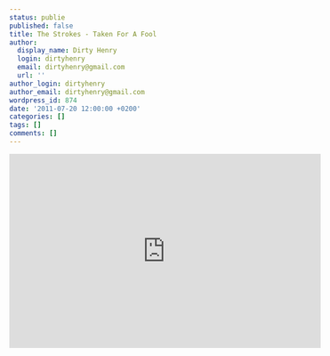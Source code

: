 ```yaml
---
status: publie
published: false
title: The Strokes - Taken For A Fool
author:
  display_name: Dirty Henry
  login: dirtyhenry
  email: dirtyhenry@gmail.com
  url: ''
author_login: dirtyhenry
author_email: dirtyhenry@gmail.com
wordpress_id: 874
date: '2011-07-20 12:00:00 +0200'
categories: []
tags: []
comments: []
---
```

<iframe width="560" height="349" src="http://www.youtube.com/embed/FDWOGBz_oRI" frameborder="0" allowfullscreen></iframe>
